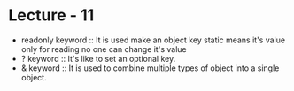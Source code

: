 # Lecture - 11

- readonly keyword :: It is used make an object key static means it's value only for reading no one can change it's value
- ? keyword :: It's like to set an optional key.
- & keyword :: It is used to combine multiple types of object into a single object.
